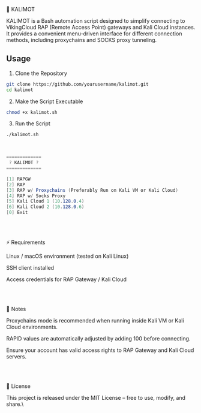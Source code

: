 🥃 KALIMOT

KALIMOT is a Bash automation script designed to simplify connecting to VikingCloud RAP (Remote Access Point) gateways and Kali Cloud instances.
It provides a convenient menu-driven interface for different connection methods, including proxychains and SOCKS proxy tunneling.

## Usage

1. Clone the Repository
```bash
git clone https://github.com/yourusername/kalimot.git
cd kalimot
```
2. Make the Script Executable
```bash
chmod +x kalimot.sh
```
3. Run the Script
```bash
./kalimot.sh
```

<br>

```csharp
=============
 ? KALIMOT ?
=============

[1] RAPGW
[2] RAP
[3] RAP w/ Proxychains (Preferably Run on Kali VM or Kali Cloud)
[4] RAP w/ Socks Proxy
[5] Kali Cloud 1 (10.128.0.4)
[6] Kali Cloud 2 (10.128.0.6)
[0] Exit
```

<br>
<br>

⚡ Requirements

Linux / macOS environment (tested on Kali Linux)

SSH client installed

Access credentials for RAP Gateway / Kali Cloud

<br>
<br>

📌 Notes

Proxychains mode is recommended when running inside Kali VM or Kali Cloud environments.

RAPID values are automatically adjusted by adding 100 before connecting.

Ensure your account has valid access rights to RAP Gateway and Kali Cloud servers.

<br>
<br>

📝 License

This project is released under the MIT License – free to use, modify, and share.\

<br>
<br>
